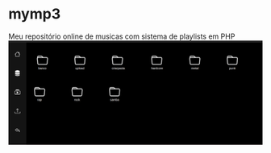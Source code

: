 # mymp3
Meu repositório online de musicas com sistema de playlists em PHP
<img src='fotodoprojeto.png'>
